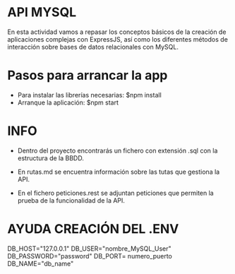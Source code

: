 # API MYSQL
 En esta actividad vamos a repasar los conceptos básicos de la creación de aplicaciones complejas con ExpressJS, así como los diferentes métodos de interacción sobre bases de datos relacionales con MySQL. 

# Pasos para arrancar la app
- Para instalar las librerías necesarias:
    $npm install
- Arranque la aplicación:
    $npm start
# INFO

- Dentro del proyecto encontrarás un fichero con extensión .sql con la estructura de la BBDD.

- En rutas.md se encuentra información sobre las tutas que gestiona la API.

- En el fichero peticiones.rest se adjuntan peticiones que permiten la prueba de la funcionalidad de la API.

# AYUDA CREACIÓN DEL .ENV

DB_HOST="127.0.0.1"
DB_USER="nombre_MySQL_User"
DB_PASSWORD="password"
DB_PORT= numero_puerto 
DB_NAME="db_name" 
